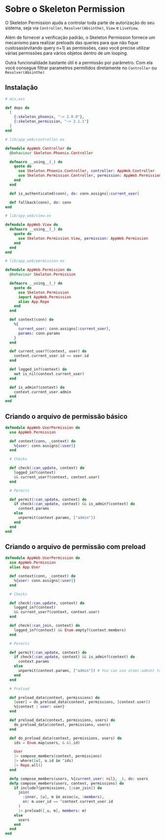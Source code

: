 # Sobre o Skeleton Permission

O Skeleton Permission ajuda a controlar toda parte de autorização do seu sistema,
seja via `Controller`, `Resolver(Absinthe)`, `View` e `LiveView`.

Além de fornecer a verificação padrão, o Skeleton Permission fornece um mecanismo para realizar
preloads das queries para que não fique custosas(evitando query n+1) as permissões, caso você precise utilizar várias
permissões para vários objetos dentro de um looping.

Outra funcionalidade bastante útil é a permissão por parâmetro. Com ela você consegue filtrar
parametros permitidos diretamente no `Controller` ou `Resolver(Absinthe)`

## Instalação

```elixir
# mix.exs

def deps do
  [
    {:skeleton_phoenix, "~> 2.0.0"},
    {:skeleton_permission, "~> 2.1.1"}
  ]
end
```

```elixir
# lib/app_web/controller.ex

defmodule AppWeb.Controller do
  @behaviour Skeleton.Phoenix.Controller

  defmacro __using__(_) do
    quote do
      use Skeleton.Phoenix.Controller, controller: AppWeb.Controller
      use Skeleton.Permission.Controller, permission: AppWeb.Permission
    end
  end

  def is_authenticated(conn), do: conn.assigns[:current_user]

  def fallback(conn), do: conn
end
```

```elixir
# lib/app_web/view.ex

defmodule AppWeb.View do
  defmacro __using__(_) do
    quote do
      use Skeleton.Permission.View, permission: AppWeb.Permission
    end
  end
end
```

```elixir
# lib/app_web/permission.ex

defmodule AppWeb.Permission do
  @behaviour Skeleton.Permission

  defmacro __using__(_) do
    quote do
      use Skeleton.Permission
      import AppWeb.Permission
      alias App.Repo
    end
  end

  def context(conn) do
    %{
      current_user: conn.assigns[:current_user],
      params: conn.params
    }
  end

  def current_user?(context, user) do
    context.current_user.id == user.id
  end

  def logged_in?(context) do
    not is_nil(context.current_user)
  end

  def is_admin?(context) do
    context.current_user.admin
  end
end
```

## Criando o arquivo de permissão básico

```elixir
defmodule AppWeb.UserPermission do
  use AppWeb.Permission

  def context(conn, _context) do
    %{user: conn.assigns[:user]}
  end

  # Checks

  def check(:can_update, context) do
    logged_in?(context)
    && current_user?(context, context.user)
  end

  # Permits

  def permit(:can_update, context) do
    if check(:can_update, context) && is_admin?(context) do
      context.params
    else
      unpermit(context.params, ["admin"])
    end
  end
end
```

## Criando o arquivo de permissão com preload

```elixir
defmodule AppWeb.UserPermission do
  use AppWeb.Permission
  alias App.User

  def context(conn, _context) do
    %{user: conn.assigns[:user]}
  end

  # Checks

  def check(:can_update, context) do
    logged_in?(context)
    && current_user?(context, context.user)
  end

  def check(:can_join, context) do
    logged_in?(context) && Enum.empty?(context.members)
  end

  # Permits

  def permit(:can_update, context) do
    if check(:can_update, context) && is_admin?(context) do
      context.params
    else
      unpermit(context.params, ["admin"]) # You can use atom(:admin) too
    end
  end

  # Preload

  def preload_data(context, permissions) do
    [user] = do_preload_data(context, permissions, [context.user])
    %{context | user: user}
  end

  def preload_data(context, permissions, users) do
    do_preload_data(context, permissions, users)
  end

  def do_preload_data(context, permissions, users) do
    ids = Enum.map(users, & &1.id)

    User
    |> compose_members(context, permissions)
    |> where([u], u.id in ^ids)
    |> Repo.all()
  end

  defp compose_members(users, %{current_user: nil}, _), do: users
  defp compose_members(users, context, permissions) do
    if include?(permissions, [:can_join]) do
      join(
        :inner, [u], m in assoc(u, :members),
        on: m.user_id == ^context.current_user.id
      )
      |> preload([_u, m], members: m)
    else
      users
    end
  end
end
```
